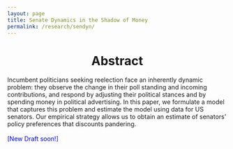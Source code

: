 ```yaml
---
layout: page
title: Senate Dynamics in the Shadow of Money
permalink: /research/sendyn/
---
```

<h1 style="text-align: center;" markdown="1"> Abstract</h1>
Incumbent politicians seeking reelection face an inherently dynamic
problem: they observe the change in their poll standing and incoming
contributions, and respond by adjusting their political stances and by
spending money in political advertising. In this paper, we formulate a
model that captures this problem and estimate the model using data for
US senators. Our empirical strategy allows us to obtain an estimate of
senators’ policy preferences that discounts pandering.
<br>
<br>
<span style="color: blue"> [New Draft soon!] </span>




